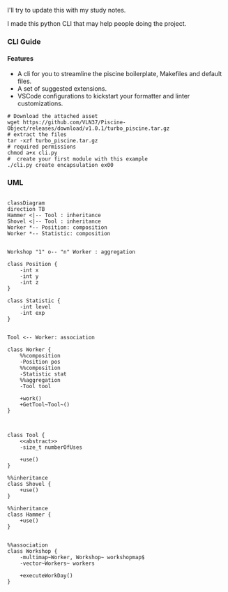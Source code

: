 I'll try to update this with my study notes.

I made this python CLI that may help people doing the project.

### CLI Guide

#### Features

- A cli for you to streamline the piscine boilerplate, Makefiles and default files.
- A set of suggested extensions.
- VSCode configurations to kickstart your formatter and linter customizations.

```console
# Download the attached asset
wget https://github.com/VLN37/Piscine-Object/releases/download/v1.0.1/turbo_piscine.tar.gz
# extract the files
tar -xzf turbo_piscine.tar.gz
# required permissions
chmod a+x cli.py
#  create your first module with this example
./cli.py create encapsulation ex00
```

### UML

```mermaid

classDiagram
direction TB
Hammer <|-- Tool : inheritance
Shovel <|-- Tool : inheritance
Worker *-- Position: composition
Worker *-- Statistic: composition


Workshop "1" o-- "n" Worker : aggregation

class Position {
    -int x
    -int y
    -int z
}

class Statistic {
    -int level
    -int exp
}


Tool <-- Worker: association

class Worker {
    %%composition
    -Position pos
    %%composition
    -Statistic stat
    %%aggregation
    -Tool tool

    +work()
    +GetTool~Tool~()
}



class Tool {
    <<abstract>>
    -size_t numberOfUses

    +use()
}

%%inheritance
class Shovel {
    +use()
}

%%inheritance
class Hammer {
    +use()
}


%%association
class Workshop {
    -multimap~Worker, Workshop~ workshopmap$
    -vector~Workers~ workers

    +executeWorkDay()
}
```
